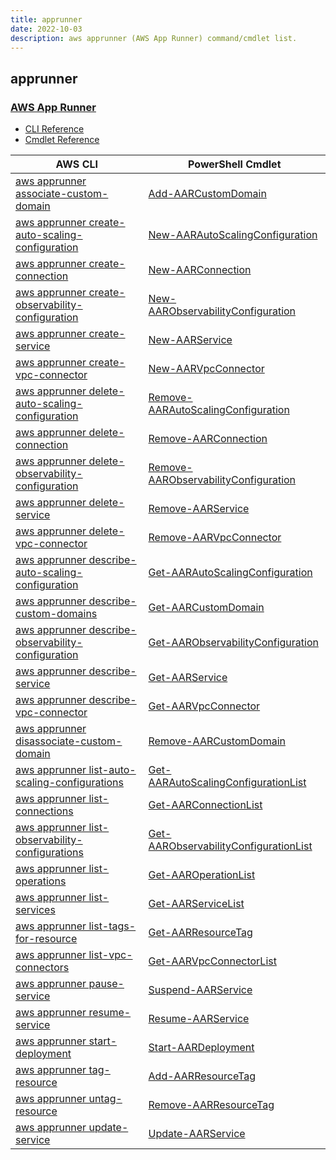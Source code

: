 ```yaml
---
title: apprunner
date: 2022-10-03
description: aws apprunner (AWS App Runner) command/cmdlet list.
---
```


## apprunner

### [AWS App Runner](https://aws.amazon.com/apprunner/)

* [CLI Reference](https://docs.aws.amazon.com/cli/latest/reference/apprunner/index.html)
* [Cmdlet Reference](https://docs.aws.amazon.com/powershell/latest/reference/items/AppRunner_cmdlets.html)

|AWS CLI|PowerShell Cmdlet|
|----|----|
|[aws apprunner associate-custom-domain](https://docs.aws.amazon.com/cli/latest/reference/apprunner/associate-custom-domain.html)|[Add-AARCustomDomain](https://docs.aws.amazon.com/powershell/latest/reference/items/Add-AARCustomDomain.html)|
|[aws apprunner create-auto-scaling-configuration](https://docs.aws.amazon.com/cli/latest/reference/apprunner/create-auto-scaling-configuration.html)|[New-AARAutoScalingConfiguration](https://docs.aws.amazon.com/powershell/latest/reference/items/New-AARAutoScalingConfiguration.html)|
|[aws apprunner create-connection](https://docs.aws.amazon.com/cli/latest/reference/apprunner/create-connection.html)|[New-AARConnection](https://docs.aws.amazon.com/powershell/latest/reference/items/New-AARConnection.html)|
|[aws apprunner create-observability-configuration](https://docs.aws.amazon.com/cli/latest/reference/apprunner/create-observability-configuration.html)|[New-AARObservabilityConfiguration](https://docs.aws.amazon.com/powershell/latest/reference/items/New-AARObservabilityConfiguration.html)|
|[aws apprunner create-service](https://docs.aws.amazon.com/cli/latest/reference/apprunner/create-service.html)|[New-AARService](https://docs.aws.amazon.com/powershell/latest/reference/items/New-AARService.html)|
|[aws apprunner create-vpc-connector](https://docs.aws.amazon.com/cli/latest/reference/apprunner/create-vpc-connector.html)|[New-AARVpcConnector](https://docs.aws.amazon.com/powershell/latest/reference/items/New-AARVpcConnector.html)|
|[aws apprunner delete-auto-scaling-configuration](https://docs.aws.amazon.com/cli/latest/reference/apprunner/delete-auto-scaling-configuration.html)|[Remove-AARAutoScalingConfiguration](https://docs.aws.amazon.com/powershell/latest/reference/items/Remove-AARAutoScalingConfiguration.html)|
|[aws apprunner delete-connection](https://docs.aws.amazon.com/cli/latest/reference/apprunner/delete-connection.html)|[Remove-AARConnection](https://docs.aws.amazon.com/powershell/latest/reference/items/Remove-AARConnection.html)|
|[aws apprunner delete-observability-configuration](https://docs.aws.amazon.com/cli/latest/reference/apprunner/delete-observability-configuration.html)|[Remove-AARObservabilityConfiguration](https://docs.aws.amazon.com/powershell/latest/reference/items/Remove-AARObservabilityConfiguration.html)|
|[aws apprunner delete-service](https://docs.aws.amazon.com/cli/latest/reference/apprunner/delete-service.html)|[Remove-AARService](https://docs.aws.amazon.com/powershell/latest/reference/items/Remove-AARService.html)|
|[aws apprunner delete-vpc-connector](https://docs.aws.amazon.com/cli/latest/reference/apprunner/delete-vpc-connector.html)|[Remove-AARVpcConnector](https://docs.aws.amazon.com/powershell/latest/reference/items/Remove-AARVpcConnector.html)|
|[aws apprunner describe-auto-scaling-configuration](https://docs.aws.amazon.com/cli/latest/reference/apprunner/describe-auto-scaling-configuration.html)|[Get-AARAutoScalingConfiguration](https://docs.aws.amazon.com/powershell/latest/reference/items/Get-AARAutoScalingConfiguration.html)|
|[aws apprunner describe-custom-domains](https://docs.aws.amazon.com/cli/latest/reference/apprunner/describe-custom-domains.html)|[Get-AARCustomDomain](https://docs.aws.amazon.com/powershell/latest/reference/items/Get-AARCustomDomain.html)|
|[aws apprunner describe-observability-configuration](https://docs.aws.amazon.com/cli/latest/reference/apprunner/describe-observability-configuration.html)|[Get-AARObservabilityConfiguration](https://docs.aws.amazon.com/powershell/latest/reference/items/Get-AARObservabilityConfiguration.html)|
|[aws apprunner describe-service](https://docs.aws.amazon.com/cli/latest/reference/apprunner/describe-service.html)|[Get-AARService](https://docs.aws.amazon.com/powershell/latest/reference/items/Get-AARService.html)|
|[aws apprunner describe-vpc-connector](https://docs.aws.amazon.com/cli/latest/reference/apprunner/describe-vpc-connector.html)|[Get-AARVpcConnector](https://docs.aws.amazon.com/powershell/latest/reference/items/Get-AARVpcConnector.html)|
|[aws apprunner disassociate-custom-domain](https://docs.aws.amazon.com/cli/latest/reference/apprunner/disassociate-custom-domain.html)|[Remove-AARCustomDomain](https://docs.aws.amazon.com/powershell/latest/reference/items/Remove-AARCustomDomain.html)|
|[aws apprunner list-auto-scaling-configurations](https://docs.aws.amazon.com/cli/latest/reference/apprunner/list-auto-scaling-configurations.html)|[Get-AARAutoScalingConfigurationList](https://docs.aws.amazon.com/powershell/latest/reference/items/Get-AARAutoScalingConfigurationList.html)|
|[aws apprunner list-connections](https://docs.aws.amazon.com/cli/latest/reference/apprunner/list-connections.html)|[Get-AARConnectionList](https://docs.aws.amazon.com/powershell/latest/reference/items/Get-AARConnectionList.html)|
|[aws apprunner list-observability-configurations](https://docs.aws.amazon.com/cli/latest/reference/apprunner/list-observability-configurations.html)|[Get-AARObservabilityConfigurationList](https://docs.aws.amazon.com/powershell/latest/reference/items/Get-AARObservabilityConfigurationList.html)|
|[aws apprunner list-operations](https://docs.aws.amazon.com/cli/latest/reference/apprunner/list-operations.html)|[Get-AAROperationList](https://docs.aws.amazon.com/powershell/latest/reference/items/Get-AAROperationList.html)|
|[aws apprunner list-services](https://docs.aws.amazon.com/cli/latest/reference/apprunner/list-services.html)|[Get-AARServiceList](https://docs.aws.amazon.com/powershell/latest/reference/items/Get-AARServiceList.html)|
|[aws apprunner list-tags-for-resource](https://docs.aws.amazon.com/cli/latest/reference/apprunner/list-tags-for-resource.html)|[Get-AARResourceTag](https://docs.aws.amazon.com/powershell/latest/reference/items/Get-AARResourceTag.html)|
|[aws apprunner list-vpc-connectors](https://docs.aws.amazon.com/cli/latest/reference/apprunner/list-vpc-connectors.html)|[Get-AARVpcConnectorList](https://docs.aws.amazon.com/powershell/latest/reference/items/Get-AARVpcConnectorList.html)|
|[aws apprunner pause-service](https://docs.aws.amazon.com/cli/latest/reference/apprunner/pause-service.html)|[Suspend-AARService](https://docs.aws.amazon.com/powershell/latest/reference/items/Suspend-AARService.html)|
|[aws apprunner resume-service](https://docs.aws.amazon.com/cli/latest/reference/apprunner/resume-service.html)|[Resume-AARService](https://docs.aws.amazon.com/powershell/latest/reference/items/Resume-AARService.html)|
|[aws apprunner start-deployment](https://docs.aws.amazon.com/cli/latest/reference/apprunner/start-deployment.html)|[Start-AARDeployment](https://docs.aws.amazon.com/powershell/latest/reference/items/Start-AARDeployment.html)|
|[aws apprunner tag-resource](https://docs.aws.amazon.com/cli/latest/reference/apprunner/tag-resource.html)|[Add-AARResourceTag](https://docs.aws.amazon.com/powershell/latest/reference/items/Add-AARResourceTag.html)|
|[aws apprunner untag-resource](https://docs.aws.amazon.com/cli/latest/reference/apprunner/untag-resource.html)|[Remove-AARResourceTag](https://docs.aws.amazon.com/powershell/latest/reference/items/Remove-AARResourceTag.html)|
|[aws apprunner update-service](https://docs.aws.amazon.com/cli/latest/reference/apprunner/update-service.html)|[Update-AARService](https://docs.aws.amazon.com/powershell/latest/reference/items/Update-AARService.html)|

